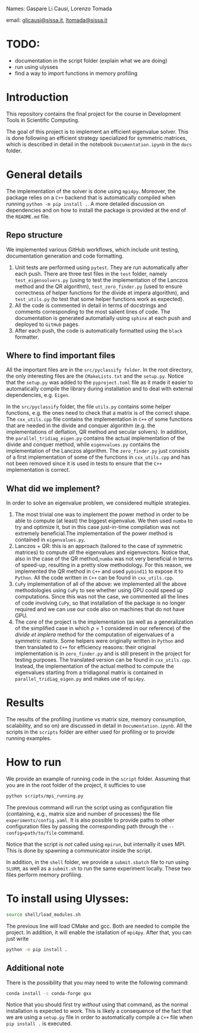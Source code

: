 Names: Gaspare Li Causi, Lorenzo Tomada

email: glicausi@sissa.it, ltomada@sissa.it

# TODO:
- documentation in the script folder (explain what we are doing)
- run using ulysses
- find a way to import functions in memory profiling

# Introduction
This repository contains the final project for the course in Development Tools in Scientific Computing.

The goal of this project is to implement an efficient eigenvalue solver.
This is done following an efficient strategy specialized for symmetric matrices, which is described in detail in the notebook `Documentation.ipynb` in the `docs` folder.

# General details
The implementation of the solver is done using `mpi4py`. Moreover, the package relies on a `C++` backend that is automatically compiled when running `python -m pip install .`.
A more detailed discussion on dependencies and on how to install the package is provided at the end of the `README.md` file.
## Repo structure
We implemented various GitHub workflows, which include unit testing, documentation generation and code formatting.

1. Unit tests are performed using `pytest`. They are run automatically after each push. There are three test files in the `test` folder, namely `test_eigensolvers.py` (using to test the implementation of the Lanczos method and the QR algorithm), `test_zero_finder.py` (used to ensure correctness of helper functions for the divide et impera algorithm), and `test_utils.py` (to test that some helper functions work as expected).
2. All the code is commented in detail in terms of docstrings and comments corresponding to the most salient lines of code. The documentation is generated automatially using `sphinx` at each push and deployed to `GitHub` pages.
3. After each push, the code is automatically formatted using the `black` formatter.

## Where to find important files
All the important files are in the `src/pyclassify folder`. In the root directory, the only interesting files are the `CMakeLists.txt` and the `setup.py`. Notice that the `setup.py` was added to the `pyproject.toml` file as it made it easier to automatically compile the library during installation and to deal with external dependencies, e.g. `Eigen`.

In the `src/pyclassify` folder, the file `utils.py` contains some helper functions, e.g. the ones need to check that a matrix is of the correct shape.
The `cxx_utils.cpp` file contains the implementation in `C++` of some functions that are needed in the divide and conquer algorithm (e.g. the implementations of deflation, QR method and secular solvers).
In addition, the `parallel_tridiag_eigen.py` contains the actual implementation of the divide and conquer method, while `eigenvalues.py` contains the implementation of the Lanczos algorithm.
The `zero_finder.py` just consists of a first implementation of some of the functions in `cxx_utils.cpp` and has not been removed since it is used in tests to ensure that the `C++` implementation is correct.

## What did we implement?
In order to solve an eigenvalue problem, we considered multiple strategies.
1. The most trivial one was to implement the power method in order to be able to compute (at least) the biggest eigenvalue. We then used `numba` to try and optimize it, but in this case just-in-time compilation was not extremely beneficial.The implementation of the power method is contained in `eigenvalues.py`.
2. Lanczos + QR: this is an approach (tailored to the case of symmetric matrices) to compute *all* the eigenvalues and eigenvectors. Notice that, also in the case of the QR method,`numba` was not very beneficial in terms of speed-up, resulting in a pretty slow methodology. For this reason, we implemented the QR method in `C++` and used `pybind11` to expose it to `Python`. All the code written in `C++` can be found in `cxx_utils.cpp`.
3. `CuPy` implementation of all of the above: we implemented all the above methodologies using `CuPy` to see whether using GPU could speed up computations. Since this was not the case, we commented all the lines of code involving `CuPy`, so that installation of the package is no longer required and we can use our code also on machines that do not have GPU.
4. The core of the project is the implementation (as well as a generalization of the simplified case in which $\rho=1$ considered in our reference) of the _divide et implera_ method for the computation of eigenvalues of a symmetric matrix. Some helpers were originally written in `Python` and then translated to `C++` for efficiency reasons: their original implementation is in `zero_finder.py` and is still present in the project for testing purposes. The translated version can be found in `cxx_utils.cpp`. Instead, the implementation of the actual method to compute the eigenvalues starting from a tridiagonal matrix is contained in `parallel_tridiag_eigen.py` and makes use of `mpi4py`.

# Results
The results of the profiling (runtime vs matrix size, memory consumption, scalability, and so on) are discussed in detail in `Documentation.ipynb`.
All the scripts in the `scripts` folder are either used for profiling or to provide running examples.

# How to run
We provide an example of running code in the `script` folder.
Assuming that you are in the root folder of the project, it sufficies to use
```bash
python scripts/mpi_running.py
```
The previous command will run the script using as configuration file (containing, e.g., matrix size and number of processes) the file `experiments/config.yaml`.
It is also possible to provide paths to other configuration files by passing the corresponding path through the `--config=path/to/file` command.

Notice that the script is *not* called using `mpirun`, but internally it uses MPI.
This is done by spawning a communicator inside the script.

In addition, in the `shell` folder, we provide a `submit.sbatch` file to run using `SLURM`, as well as a `submit.sh` to run the same experiment locally.
These two files perform memory profiling.

# To install using Ulysses:
```bash
source shell/load_modules.sh
```
The previous line will load CMake and gcc. Both are needed to compile the project.
In addition, it will enable the istallation of `mpi4py`.
After that, you can just write
```bash
python -m pip install .
```

## Additional note
There is the possibility that you may need to write the following command:
```bash
conda install -c conda-forge gxx
```
Notice that you should first try *without* using that command, as the normal installation is expected to work.
This is likely a consequence of the fact that we are using a `setup.py` file in order to automatically compile a `C++` file when `pip install .` is executed.
